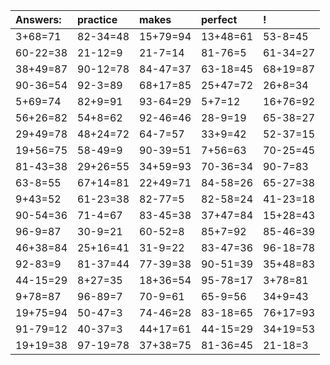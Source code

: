 | Answers: | practice | makes | perfect | ! |
| :--- | :--- | :--- | :--- | :--- |
| 3+68=71 | 82-34=48 | 15+79=94 | 13+48=61 | 53-8=45 | 
| 60-22=38 | 21-12=9 | 21-7=14 | 81-76=5 | 61-34=27 | 
| 38+49=87 | 90-12=78 | 84-47=37 | 63-18=45 | 68+19=87 | 
| 90-36=54 | 92-3=89 | 68+17=85 | 25+47=72 | 26+8=34 | 
| 5+69=74 | 82+9=91 | 93-64=29 | 5+7=12 | 16+76=92 | 
| 56+26=82 | 54+8=62 | 92-46=46 | 28-9=19 | 65-38=27 | 
| 29+49=78 | 48+24=72 | 64-7=57 | 33+9=42 | 52-37=15 | 
| 19+56=75 | 58-49=9 | 90-39=51 | 7+56=63 | 70-25=45 | 
| 81-43=38 | 29+26=55 | 34+59=93 | 70-36=34 | 90-7=83 | 
| 63-8=55 | 67+14=81 | 22+49=71 | 84-58=26 | 65-27=38 | 
| 9+43=52 | 61-23=38 | 82-77=5 | 82-58=24 | 41-23=18 | 
| 90-54=36 | 71-4=67 | 83-45=38 | 37+47=84 | 15+28=43 | 
| 96-9=87 | 30-9=21 | 60-52=8 | 85+7=92 | 85-46=39 | 
| 46+38=84 | 25+16=41 | 31-9=22 | 83-47=36 | 96-18=78 | 
| 92-83=9 | 81-37=44 | 77-39=38 | 90-51=39 | 35+48=83 | 
| 44-15=29 | 8+27=35 | 18+36=54 | 95-78=17 | 3+78=81 | 
| 9+78=87 | 96-89=7 | 70-9=61 | 65-9=56 | 34+9=43 | 
| 19+75=94 | 50-47=3 | 74-46=28 | 83-18=65 | 76+17=93 | 
| 91-79=12 | 40-37=3 | 44+17=61 | 44-15=29 | 34+19=53 | 
| 19+19=38 | 97-19=78 | 37+38=75 | 81-36=45 | 21-18=3 | 
